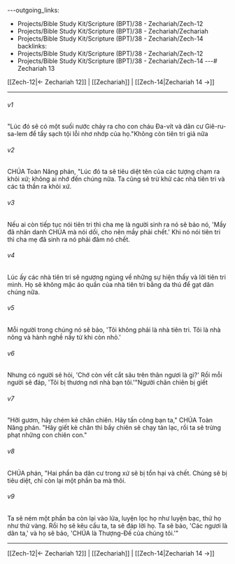 ---outgoing_links:
  - Projects/Bible Study Kit/Scripture (BPT)/38 - Zechariah/Zech-12
  - Projects/Bible Study Kit/Scripture (BPT)/38 - Zechariah/Zechariah
  - Projects/Bible Study Kit/Scripture (BPT)/38 - Zechariah/Zech-14
backlinks:
  - Projects/Bible Study Kit/Scripture (BPT)/38 - Zechariah/Zech-12
  - Projects/Bible Study Kit/Scripture (BPT)/38 - Zechariah/Zech-14
---# Zechariah 13

[[Zech-12|← Zechariah 12]] | [[Zechariah]] | [[Zech-14|Zechariah 14 →]]
***



###### v1 
"Lúc đó sẽ có một suối nước chảy ra cho con cháu Đa-vít và dân cư Giê-ru-sa-lem để tẩy sạch tội lỗi nhơ nhớp của họ."Không còn tiên tri giả nữa 

###### v2 
CHÚA Toàn Năng phán, "Lúc đó ta sẽ tiêu diệt tên của các tượng chạm ra khỏi xứ; không ai nhớ đến chúng nữa. Ta cũng sẽ trừ khử các nhà tiên tri và các tà thần ra khỏi xứ. 

###### v3 
Nếu ai còn tiếp tục nói tiên tri thì cha mẹ là người sinh ra nó sẽ bảo nó, 'Mầy đã nhân danh CHÚA mà nói dối, cho nên mầy phải chết.' Khi nó nói tiên tri thì cha mẹ đã sinh ra nó phải đâm nó chết. 

###### v4 
Lúc ấy các nhà tiên tri sẽ ngượng ngùng về những sự hiện thấy và lời tiên tri mình. Họ sẽ không mặc áo quần của nhà tiên tri bằng da thú để gạt dân chúng nữa. 

###### v5 
Mỗi người trong chúng nó sẽ bảo, 'Tôi không phải là nhà tiên tri. Tôi là nhà nông và hành nghề nầy từ khi còn nhỏ.' 

###### v6 
Nhưng có người sẽ hỏi, 'Chớ còn vết cắt sâu trên thân ngươi là gì?' Rồi mỗi người sẽ đáp, 'Tôi bị thương nơi nhà bạn tôi.'"Người chăn chiên bị giết 

###### v7 
"Hỡi gươm, hãy chém kẻ chăn chiên. Hãy tấn công bạn ta," CHÚA Toàn Năng phán. "Hãy giết kẻ chăn thì bầy chiên sẽ chạy tản lạc, rồi ta sẽ trừng phạt những con chiên con." 

###### v8 
CHÚA phán, "Hai phần ba dân cư trong xứ sẽ bị tổn hại và chết. Chúng sẽ bị tiêu diệt, chỉ còn lại một phần ba mà thôi. 

###### v9 
Ta sẽ ném một phần ba còn lại vào lửa, luyện lọc họ như luyện bạc, thử họ như thử vàng. Rồi họ sẽ kêu cầu ta, ta sẽ đáp lời họ. Ta sẽ bảo, 'Các ngươi là dân ta,' và họ sẽ bảo, 'CHÚA là Thượng-Đế của chúng tôi.'"

***
[[Zech-12|← Zechariah 12]] | [[Zechariah]] | [[Zech-14|Zechariah 14 →]]

